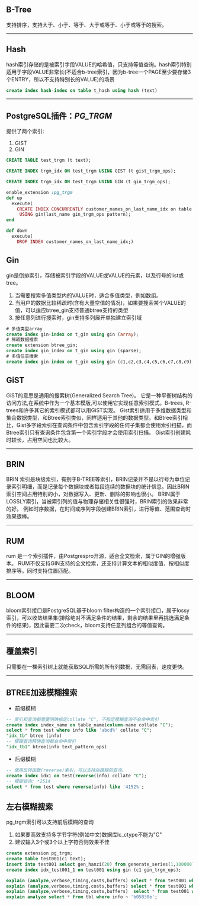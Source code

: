 ## B-Tree
支持排序，支持大于、小于、等于、大于或等于、小于或等于的搜索。

---
## Hash
hash索引存储的是被索引字段VALUE的哈希值，只支持等值查询。hash索引特别适用于字段VALUE非常长(不适合b-tree索引，因为b-tree一个PAGE至少要存储3个ENTRY，所以不支持特别长的VALUE)的场景
```sql
create index hash-index on table t_hash using hash (text)
```

---
## PostgreSQL插件：*PG_TRGM*
提供了两个索引:
1. GIST
2. GIN
```sql
CREATE TABLE test_trgm (t text);

CREATE INDEX trgm_idx ON test_trgm USING GIST (t gist_trgm_ops);

CREATE INDEX trgm_idx ON test_trgm USING GIN (t gin_trgm_ops);
```
```ruby
enable_extension :pg_trgm
def up
  execute(
    CREATE INDEX CONCURRENTLY customer_names_on_last_name_idx on table
     USING gin(last_name gin_trgm_ops pattern);
end

def down
  execute(
    DROP INDEX customer_names_on_last_name_idx;)
```

## Gin
gin是倒排索引，存储被索引字段的VALUE或VALUE的元素，以及行号的list或tree。
1. 当需要搜索多值类型内的VALUE时，适合多值类型，例如数组。
2. 当用户的数据比较稀疏时(含有大量空值的情况)，如果要搜索某个VALUE的值，可以适应btree_gin支持普通btree支持的类型
3. 按任意列进行搜索时，gin支持多列展开单独建立索引域

```sql
# 多值类型array
create index gin-index on t_gin using gin (array);
# 稀疏数据搜索
create extension btree_gin;
create index gin_index on t_gin using gin (sparse);
# 多值任意搜索
create index gin-index on t_gin using gin (c1,c2,c3,c4,c5,c6,c7,c8,c9); 
```

## GiST
GiST的意思是通用的搜索树(Generalized Search Tree)。 它是一种平衡树结构的访问方法,在系统中作为一个基本模版,可以使用它实现任意索引模式。B-trees, R-trees和许多其它的索引模式都可以用GiST实现。
Gist索引适用于多维数据类型和集合数据类型，和Btree索引类似，同样适用于其他的数据类型。和Btree索引相比，Gist多字段索引在查询条件中包含索引字段的任何子集都会使用索引扫描，而Btree索引只有查询条件包含第一个索引字段才会使用索引扫描。
Gist索引创建耗时较长，占用空间也比较大。

---
## BRIN
BRIN 索引是块级索引，有别于B-TREE等索引，BRIN记录并不是以行号为单位记录索引明细，而是记录每个数据块或者每段连续的数据块的统计信息。因此BRIN索引空间占用特别的小，对数据写入、更新、删除的影响也很小。
BRIN属于LOSSLY索引，当被索引列的值与物理存储相关性很强时，BRIN索引的效果非常的好。
例如时序数据，在时间或序列字段创建BRIN索引，进行等值、范围查询时效果很棒。

---
## RUM
rum 是一个索引插件，由Postgrespro开源，适合全文检索，属于GIN的增强版本。
RUM不仅支持GIN支持的全文检索，还支持计算文本的相似度值，按相似度排序等。同时支持位置匹配。

---
## BLOOM
bloom索引接口是PostgreSQL基于bloom filter构造的一个索引接口，属于lossy索引，可以收敛结果集(排除绝对不满足条件的结果，剩余的结果里再挑选满足条件的结果)，因此需要二次check，bloom支持任意列组合的等值查询。

---
## 覆盖索引
只需要在一棵索引树上就能获取SQL所需的所有列数据，无需回表，速度更快。

---
## BTREE加速模糊搜索
+ 前缀模糊
```sql
-- 索引和查询都需要明确指定collate "C", 不指定模糊查询不会命中索引
create index index_name on table_name(column-name collate "C");
select * from test where info like 'abcd%' collate "C";
"idx_tb" btree (info)
-- 模糊查询精确查询都会命中索引
"idx_tb1" btree(info text_pattern_ops)
```
+ 后缀模糊
```sql
-- 使用反转函数(reverse)索引，可以支持后模糊的查询。
create index idx1 on test(reverse(info) collate "C");
-- 模糊查询: *2514
select * from test where reverse(info) like '4152%';
```

## 左右模糊搜索
pg_trgm索引可以支持前后模糊的查询

1. 如果要高效支持多字节字符(例如中文)数据库lc_ctype不能为"C"
2. 建议输入3个或3个以上字符否则效果不佳
```sql
create extension pg_trgm;      
create table test001(c1 text);
insert into test001 select gen_hanzi(20) from generate_series(1,100000);
create index idx_test001_1 on test001 using gin (c1 gin_trgm_ops);

explain (analyze,verbose,timing,costs,buffers) select * from test001 where c1 like '你%';  
explain (analyze,verbose,timing,costs,buffers) select * from test001 where c1 like '%你好啊%';  
explain (analyze,verbose,timing,costs,buffers)  select * from test001 where c1 like '%三璑筂%' collate "zh_CN";
explain analyze select * from tbl where info ~ 'b05830e';
```
